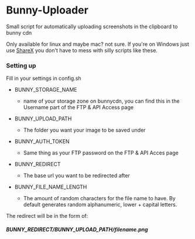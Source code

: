 # Bunny-Uploader
Small script for automatically uploading screenshots in the clipboard to bunny cdn

Only available for linux and maybe mac? not sure. If you're on Windows just use [ShareX](https://getsharex.com/) you don't have to mess with silly scripts like these.

### Setting up
Fill in your settings in config.sh

* BUNNY_STORAGE_NAME
  * name of your storage zone on bunnycdn, you can find this in the Username part of the FTP & API Access page

* BUNNY_UPLOAD_PATH
  * The folder you want your image to be saved under

* BUNNY_AUTH_TOKEN
  * Same thing as your FTP password on the FTP & API Acces page

* BUNNY_REDIRECT
  * The base url you want to be redirected after

* BUNNY_FILE_NAME_LENGTH
  * The amount of random characters for the  file name to have. By default generates random alphanumeric, lower + capital letters. 


The redirect will be in the form of:

##### BUNNY_REDIRECT/BUNNY_UPLOAD_PATH/filename.png

